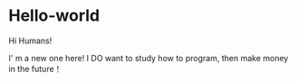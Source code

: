# Hello-world
Hi Humans!

I' m a new one here! 
I DO want to study how to program, then make money in the future！
